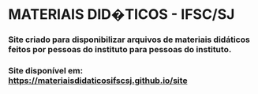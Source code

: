 # MATERIAIS DID�TICOS - IFSC/SJ

### Site criado para disponibilizar arquivos de materiais didáticos feitos por pessoas do instituto para pessoas do instituto.

### Site disponível em: https://materiaisdidaticosifscsj.github.io/site